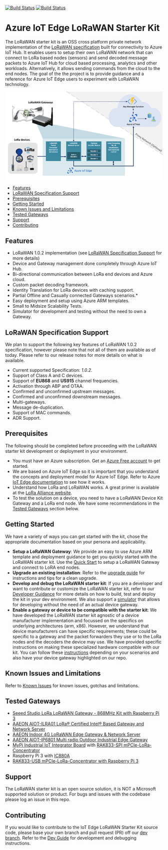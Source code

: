 
[![Build Status](https://dev.azure.com/epicstuff/Azure%20IoT%20Edge%20LoRaWAN%20Starter%20Kit/_apis/build/status/CI-MultiGateway?branchName=master)](https://dev.azure.com/epicstuff/Azure%20IoT%20Edge%20LoRaWAN%20Starter%20Kit/_build/latest?definitionId=62&branchName=master)
[![Build Status](https://dev.azure.com/epicstuff/Azure%20IoT%20Edge%20LoRaWAN%20Starter%20Kit/_apis/build/status/CI-MultiGateway?branchName=dev)](https://dev.azure.com/epicstuff/Azure%20IoT%20Edge%20LoRaWAN%20Starter%20Kit/_build/latest?definitionId=62&branchName=dev)

# Azure IoT Edge LoRaWAN Starter Kit

The LoRaWAN starter kit is an OSS cross platform private network implementation of the [LoRaWAN specification](https://lora-alliance.org/resource-hub/lorawantm-specification-v102) built for connectivity to Azure IoT Hub. It enables users to setup their own LoRaWAN network that can connect to LoRa based nodes (sensors) and send decoded message packets to Azure IoT Hub for cloud based processing, analytics and other workloads. Alternatively, it allows sending commands from the cloud to the end nodes. The goal of the the project is to provide guidance and a reference for Azure IoT Edge users to experiment with LoRaWAN technology.

![Architecture](/Docs/Pictures/EdgeArchitecture.png)
  
  - [Features](#features)
  - [LoRaWAN Specification Support](#lorawan-specification-support)
  - [Prerequisites](#prerequisites)
  - [Getting Started](#getting-started)
  - [Known Issues and Limitations](#known-issues-and-limitations)
  - [Tested Gateways](#tested-gateways)
  - [Support](#support)
  - [Contributing](#contributing)

## Features
- LoRaWAN 1.0.2 implementation (see [LoRaWAN Specification Support](#LoRaWAN-1.0.2-Specification-Support) for more details)
- Device and Gateway management done completely through Azure IoT Hub.
- Bi-directional communication between LoRa end devices and Azure cloud.
- Custom packet decoding framework.
- Identity Translation for LoRa devices with caching support.
- Partial Offline and Casually connected Gateways scenarios.*
- Easy deployment and setup using Azure ARM templates.
- Small to Midsize Scalability Tests.
- Simulator for development and testing without the need to own a Gateway.
  
## LoRaWAN Specification Support
We plan to support the following key features of LoRaWAN 1.0.2 specification, however please note that not all of them are available as of today. Please refer to our release notes for more details on what is available.
- Current supported Specification: *1.0.2*.
- Support of Class A and C devices.
- Support of **EU868** and **US915** channel frequencies.
- Activation through ABP and OTAA.
- Confirmed and unconfirmed upstream messages.
- Confirmed and unconfirmed downstream messages.
- Multi-gateways.
- Message de-duplication.
- Support of MAC commands.
- ADR Support.


## Prerequisites
The following should be completed before proceeding with the LoRaWAN starter kit development or deployment in your environment.

- You must have an Azure subscription. Get an [Azure Free account](https://azure.microsoft.com/en-us/offers/ms-azr-0044p/) to get started.
- We are based on Azure IoT Edge so it is important that you understand the concepts and deployment model for Azure IoT Edge. Refer to Azure [IoT Edge documentation](https://docs.microsoft.com/en-us/azure/iot-edge/) to see how it works.
- Understand how LoRa and LoRaWAN works. A great primer is available at the [LoRa Alliance website](https://lora-alliance.org/resource-hub/what-lorawantm).
- To test the solution on a device, you need to have a LoRaWAN Device Kit Gateway and a LoRa end node. We have some recommendations in the [Tested Gateways](#tested-gateways) section below.

## Getting Started

We have a variety of ways you can  get started with the kit, chose the appropriate documentation based on your persona and applicability.
- **Setup a LoRaWAN Gateway**: We provide an easy to use Azure ARM template and deployment guidance to get you quickly started with the LoRaWAN starter kit. Use the [Quick Start](/Docs/quickstart.md) to setup a LoRaWAN Gateway and connect to LoRA end nodes. 
- **Upgrade an existing installation**: Refer to the [upgrade guide](/Docs/upgrade.md) for instructions and tips for a clean upgrade.
- **Develop and debug the LoRaWAN starter kit**: If you are a developer and want to contribute or customize the LoRaWAN starter kit, refer to our [Developer Guidance](/Docs/devguide.md) for more details on how to build, test and deploy the kit in your dev environment. We also support a [simulator](/Docs/simulator.md) that allows for developing without the need of an actual device gateway.
- **Enable a gateway or device to be compatible with the starter kit**: We have developed the LoRaWAN starter kit agnostic of a device manufacturer implementation and focussed on the specifics on underlying architectures (arm, x86). However, we understand that device manufacturers can have specific requirements; these could be specific to a gateway and the packet forwarders they use or to the LoRa nodes and the decoders the device may use. We have provided specific instructions on making these specialized hardware compatible with our kit. You can follow these [instructions](/Docs/partner.md) depending on your scenarios and also have your device gateway highlighted on our repo.

## Known Issues and Limitations

Refer to [Known Issues](/Docs/issues.md) for known issues, gotchas and limitations.
## Tested Gateways

- [Seeed Studio LoRa LoRaWAN Gateway - 868MHz Kit with Raspberry Pi 3](https://www.seeedstudio.com/LoRa-LoRaWAN-Gateway-868MHz-Kit-with-Raspberry-Pi-3-p-2823.html)
- [AAEON AIOT-ILRA01 LoRa® Certified Intel® Based Gateway and Network Server](https://www.aaeon.com/en/p/intel-lora-gateway-system-server)
- [AAEON Indoor 4G LoRaWAN Edge Gateway & Network Server](https://www.industrialgateways.eu/UPS-IoT-EDGE-LoRa)
- [AAEON AIOT-IP6801 Multi radio Outdoor Industrial Edge Gateway](https://www.aaeon.com/en/p/iot-gateway-systems-aiot-ip6801)
- [MyPi Industrial IoT Integrator Board](http://www.embeddedpi.com/integrator-board) with [RAK833-SPI mPCIe-LoRa-Concentrator](http://www.embeddedpi.com/iocards)
- Raspberry Pi 3 with [IC880A](https://wireless-solutions.de/products/radiomodules/ic880a.html)
- [RAK833-USB mPCIe-LoRa-Concentrator with Raspberry Pi 3](https://github.com/Ellerbach/lora_gateway/tree/a31d80bf93006f33c2614205a6845b379d032c57)

## Support
The LoRaWAN starter kit is an open source solution, it is NOT a Microsoft supported solution or product. For bugs and issues with the codebase please log an issue in this repo.

## Contributing

If you would like to contribute to the IoT Edge LoRaWAN Starter Kit source code, please base your own branch and pull request (PR) off our [dev branch](/tree/dev). Refer to the [Dev Guide](/Docs/devguide.md) for development and debugging instructions.

